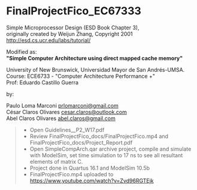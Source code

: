 # FinalProjectFico_EC67333

Simple Microprocessor Design (ESD Book Chapter 3),              
originally created by Weijun Zhang, Copyright 2001                      
http://esd.cs.ucr.edu/labs/tutorial/

Modified as:      
**"Simple Computer Architecture using direct mapped cache memory"**  

University of New Brunswick, Universidad Mayor de San Andrés-UMSA.
Course: ECE6733 - "Computer Architecture Performance +"     
Prof: Eduardo Castillo Guerra               
    
by: 		

Paulo Loma Marconi 			prlomarconi@gmail.com       
César Claros Olivares   	cesar.claros@outlook.com        
Abel Claros Olivares		abel.claros@gmail.com           

>- Open Guidelines__P2_W17.pdf       
>- Review FinalProjectFico_docs/FinalProjectFico.mp4 and FinalProjectFico_docs/Project_Report.pdf
>- Open SimpleCompArch.qar archive project, compile and simulate with ModelSim, set time simulation to 17 ns to see all resultant elements of matrix C.
>- Project done in Quartus 16.1 and ModelSim 10.5b
>- FinalProjectFico.mp4 uploaded to  https://www.youtube.com/watch?v=Zvd96RGTEjk

